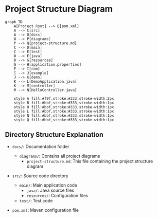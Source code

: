 # Project Structure Diagram

```mermaid
graph TD
    A[Project Root] --> B[pom.xml]
    A --> C[src]
    A --> O[docs]
    O --> P[diagrams]
    P --> Q[project-structure.md]
    C --> D[main]
    C --> E[test]
    D --> F[java]
    D --> G[resources]
    G --> H[application.properties]
    F --> I[com]
    I --> J[example]
    J --> K[demo]
    K --> L[DemoApplication.java]
    K --> M[controller]
    M --> N[HelloController.java]
    
    style A fill:#f9f,stroke:#333,stroke-width:2px
    style B fill:#bbf,stroke:#333,stroke-width:1px
    style H fill:#bbf,stroke:#333,stroke-width:1px
    style L fill:#bbf,stroke:#333,stroke-width:1px
    style N fill:#bbf,stroke:#333,stroke-width:1px
    style Q fill:#bbf,stroke:#333,stroke-width:1px
```

## Directory Structure Explanation

- `docs/`: Documentation folder
  - `diagrams/`: Contains all project diagrams
    - `project-structure.md`: This file containing the project structure diagram

- `src/`: Source code directory
  - `main/`: Main application code
    - `java/`: Java source files
    - `resources/`: Configuration files
  - `test/`: Test code

- `pom.xml`: Maven configuration file 